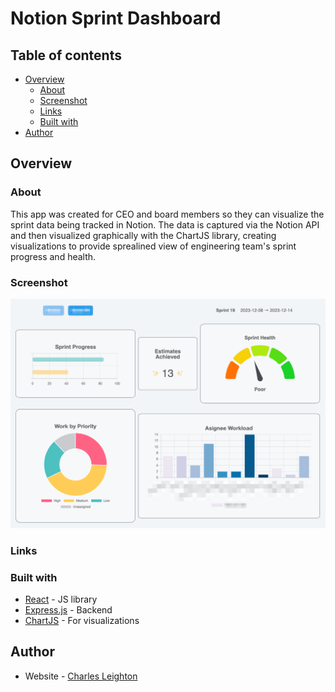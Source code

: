 # Notion Sprint Dashboard

## Table of contents

- [Overview](#overview)
  - [About](#about)
  - [Screenshot](#screenshot)
  - [Links](#links)
  - [Built with](#built-with)
- [Author](#author)

## Overview

### About

This app was created for CEO and board members so they can visualize the sprint data being tracked in Notion. The data is captured via the Notion API and then visualized graphically with the ChartJS library, creating visualizations to provide sprealined view of engineering team's sprint progress and health.

### Screenshot

![](./public/Notion_Dashboard.png)

### Links

### Built with

- [React](https://reactjs.org/) - JS library
- [Express.js](https://expressjs.com/) - Backend
- [ChartJS](https://www.chartjs.org/) - For visualizations

## Author

- Website - [Charles Leighton](https://www.chleighton.live/)
